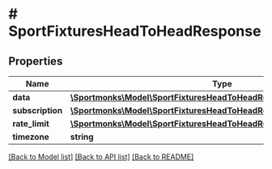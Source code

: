 # # SportFixturesHeadToHeadResponse

## Properties

Name | Type | Description | Notes
------------ | ------------- | ------------- | -------------
**data** | [**\Sportmonks\Model\SportFixturesHeadToHeadResponseDataInner[]**](SportFixturesHeadToHeadResponseDataInner.md) |  | [optional]
**subscription** | [**\Sportmonks\Model\SportFixturesHeadToHeadResponseSubscriptionInner[]**](SportFixturesHeadToHeadResponseSubscriptionInner.md) |  | [optional]
**rate_limit** | [**\Sportmonks\Model\SportFixturesHeadToHeadResponseRateLimit**](SportFixturesHeadToHeadResponseRateLimit.md) |  | [optional]
**timezone** | **string** |  | [optional]

[[Back to Model list]](../../README.md#models) [[Back to API list]](../../README.md#endpoints) [[Back to README]](../../README.md)
